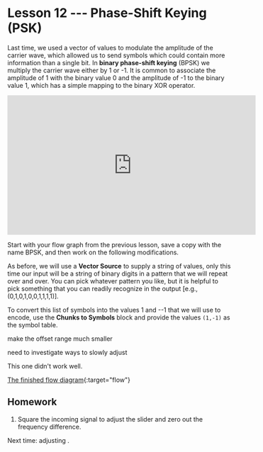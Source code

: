 # Lesson 12 --- Phase-Shift Keying (PSK)

Last time, we used a vector of values to modulate the amplitude of the carrier wave, which allowed us to send symbols which could contain more information than a single bit. In **binary phase-shift keying** (BPSK) we multiply the carrier wave either by 1 or -1. It is common to associate the amplitude of 1 with the binary value 0 and the amplitude of -1 to the binary value 1, which has a simple mapping to the binary XOR operator.

<!-- [ ![video](figs/video/PSK-video.jpg)](https://youtu.be/EHQcuFuQA5w){:target="_blank"}  -->

<iframe width="560" height="315" src="https://www.youtube.com/embed/EHQcuFuQA5w" title="YouTube video player" frameborder="0" allow="accelerometer; autoplay; clipboard-write; encrypted-media; gyroscope; picture-in-picture" allowfullscreen></iframe>

Start with your flow graph from the previous lesson, save a copy with the name BPSK, and then work on the following modifications.

As before, we will use a **Vector Source** to supply a string of values, only this time our input will be a string of binary digits in a pattern that we will repeat over and over. You can pick whatever pattern you like, but it is helpful to pick something that you can readily recognize in the output [e.g., (0,1,0,1,0,0,1,1,1,1)].

To convert this list of symbols into the values 1 and --1 that we will use to encode, use the **Chunks to Symbols** block and provide the values `(1,-1)` as the symbol table.


make the offset range much smaller

need to investigate ways to slowly adjust 

This one didn't work well.

[The finished flow diagram](figs/flow/BPSK-flowdiagram.png){:target="flow"}



## Homework

1. Square the incoming signal to adjust the slider and zero out the frequency difference. 

Next time: adjusting . 
